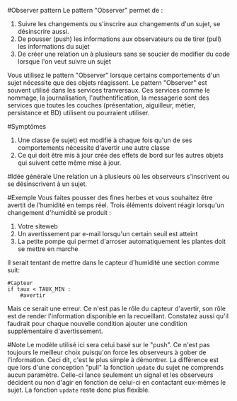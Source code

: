#Observer pattern
Le pattern "Observer" permet de :

1. Suivre les changements ou s'inscrire aux changements d'un sujet, se désinscrire aussi. 
2. De pousser (push) les informations aux observateurs ou de tirer (pull) les informations du sujet
3. De créer une relation un à plusieurs sans se soucier de modifier du code lorsque l'on veut suivre un sujet 

Vous utilisez le pattern "Observer" lorsque certains comportements d'un sujet nécessite que des objets réagissent.
Le pattern "Observer" est souvent utilisé dans les services tranversaux. Ces services comme le nommage, la journalisation, l'authentification, la messagerie sont des services que toutes les couches (présentation, aiguilleur, métier, persistance et BD) utilisent ou pourraient utiliser.

#Symptômes
1. Une classe (le sujet) est modifié à chaque fois qu'un de ses comportements nécessite d'avertir une autre classe 
2. Ce qui doit être mis à jour crée des effets de bord sur les autres objets qui suivent cette même mise à jour. 

#Idée générale
Une relation un à plusieurs où les observeurs s'inscrivent ou se désinscrivent à un sujet.

#Exemple
Vous faites pousser des fines herbes et vous souhaitez être avertit de l'humidité en temps réel.
Trois éléments doivent réagir lorsqu'un changement d'humidité se produit :
1. Votre siteweb
2. Un avertissement par e-mail lorsqu'un certain seuil est atteint
3. La petite pompe qui permet d'arroser automatiquement les plantes doit se mettre en marche

Il serait tentant de mettre dans le capteur d'humidité une section comme suit: 
```
#Capteur
if taux < TAUX_MIN :
    #avertir
```
Mais ce serait une erreur. Ce n'est pas le rôle du capteur d'avertir, son rôle est de render l'information disponible en la recueillant. Constatez aussi qu'il faudrait pour chaque nouvelle condition ajouter une condition supplémentaire d'avertissement.

#Note
Le modèle utilisé ici sera celui basé sur le "push". Ce n'est pas toujours le meilleur choix puisqu'on force les observeurs à gober de l'information. Ceci dit, c'est le plus simple à démontrer. La différence est que lors d'une conception "pull" la fonction `update` du sujet ne comprends aucun paramètre. Celle-ci lance seulement un signal et les observeurs décident ou non d'agir en fonction de celui-ci en contactant eux-mêmes le sujet. La fonction `update` reste donc plus flexible. 
